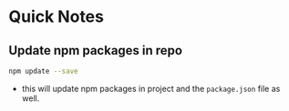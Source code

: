 
# Quick Notes

## Update npm packages in repo

```bash 
npm update --save
```

- this will update npm packages in project and the `package.json` file as well.
